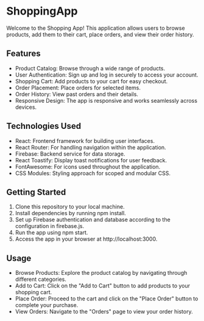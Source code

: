 # ShoppingApp

Welcome to the Shopping App! This application allows users to browse products, add them to their cart, place orders, and view their order history.

## Features
- Product Catalog: Browse through a wide range of products.
- User Authentication: Sign up and log in securely to access your account.
- Shopping Cart: Add products to your cart for easy checkout.
- Order Placement: Place orders for selected items.
- Order History: View past orders and their details.
- Responsive Design: The app is responsive and works seamlessly across devices.

## Technologies Used
- React: Frontend framework for building user interfaces.
- React Router: For handling navigation within the application.
- Firebase: Backend service for data storage.
- React Toastify: Display toast notifications for user feedback.
- FontAwesome: For icons used throughout the application.
- CSS Modules: Styling approach for scoped and modular CSS.

## Getting Started
1. Clone this repository to your local machine.
2. Install dependencies by running npm install.
3. Set up Firebase authentication and database according to the configuration in firebase.js.
4. Run the app using npm start.
5. Access the app in your browser at http://localhost:3000.

## Usage
- Browse Products: Explore the product catalog by navigating through different categories.
- Add to Cart: Click on the "Add to Cart" button to add products to your shopping cart.
- Place Order: Proceed to the cart and click on the "Place Order" button to complete your purchase.
- View Orders: Navigate to the "Orders" page to view your order history.
